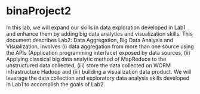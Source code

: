 # binaProject2
In this lab, we will expand our skills in data exploration developed in Lab1 and enhance them by adding big data analytics and visualization skills. This document describes Lab2: Data Aggregation, Big Data Analysis and Visualization, involves (i) data aggregation from more than one source using the APIs (Application programming interface) exposed by data sources, (ii) Applying classical big data analytic method of MapReduce to the unstructured data collected, (iii) store the data collected on WORM infrastructure Hadoop and (iii) building a visualization data product. We will leverage the data collection and exploratory data analysis skills developed in Lab1 to accomplish the goals of Lab2.
